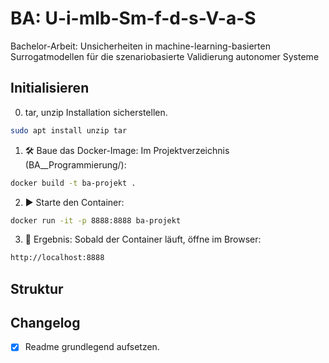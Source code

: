 # BA: U-i-mlb-Sm-f-d-s-V-a-S 

Bachelor-Arbeit: Unsicherheiten in machine-learning-basierten Surrogatmodellen für die szenariobasierte Validierung autonomer Systeme

## Initialisieren

0. tar, unzip Installation sicherstellen.

```bash
sudo apt install unzip tar
```

1. 🛠️ Baue das Docker-Image: Im Projektverzeichnis (BA__Programmierung/):

```bash
docker build -t ba-projekt .
```

2. ▶️ Starte den Container:

```bash
docker run -it -p 8888:8888 ba-projekt
```


3. 🧪 Ergebnis: Sobald der Container läuft, öffne im Browser:

```bash
http://localhost:8888
```

## Struktur


## Changelog

- [x] Readme grundlegend aufsetzen.